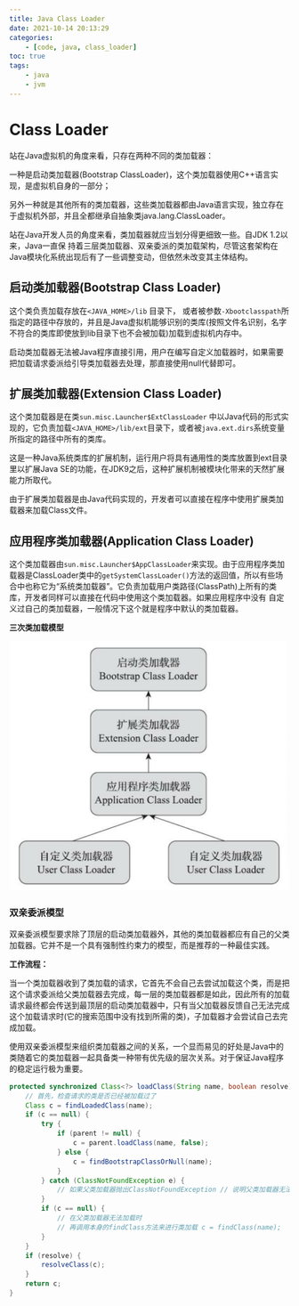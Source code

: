 ```yaml
---
title: Java Class Loader
date: 2021-10-14 20:13:29
categories: 
	- [code, java, class_loader]
toc: true
tags: 
	- java
    - jvm 
---
```


# Class Loader

站在Java虚拟机的角度来看，只存在两种不同的类加载器：

一种是启动类加载器(Bootstrap ClassLoader)，这个类加载器使用C++语言实现，是虚拟机自身的一部分；

另外一种就是其他所有的类加载器，这些类加载器都由Java语言实现，独立存在于虚拟机外部，并且全都继承自抽象类java.lang.ClassLoader。

站在Java开发人员的角度来看，类加载器就应当划分得更细致一些。自JDK 1.2以来，Java一直保
持着三层类加载器、双亲委派的类加载架构，尽管这套架构在Java模块化系统出现后有了一些调整变动，但依然未改变其主体结构。

<!--more-->

## 启动类加载器(Bootstrap Class Loader)

这个类负责加载存放在`<JAVA_HOME>/lib` 目录下， 或者被参数`-Xbootclasspath`所指定的路径中存放的，并且是Java虚拟机能够识别的类库(按照文件名识别，名字不符合的类库即使放到lib目录下也不会被加载)加载到虚拟机内存中。

启动类加载器无法被Java程序直接引用，用户在编写自定义加载器时，如果需要把加载请求委派给引导类加载器去处理，那直接使用null代替即可。

## 扩展类加载器(Extension Class Loader)

这个类加载器是在类`sun.misc.Launcher$ExtClassLoader` 中以Java代码的形式实现的，它负责加载`<JAVA_HOME>/lib/ext`目录下，或者被`java.ext.dirs`系统变量所指定的路径中所有的类库。

这是一种Java系统类库的扩展机制，运行用户将具有通用性的类库放置到ext目录里以扩展Java SE的功能，在JDK9之后，这种扩展机制被模块化带来的天然扩展能力所取代。

由于扩展类加载器是由Java代码实现的，开发者可以直接在程序中使用扩展类加载器来加载Class文件。

## 应用程序类加载器(Application Class Loader)

这个类加载器由`sun.misc.Launcher$AppClassLoader`来实现。由于应用程序类加载器是ClassLoader类中的`getSystemClassLoader()`方法的返回值，所以有些场合中也称它为“系统类加载器”。它负责加载用户类路径(ClassPath)上所有的类库，开发者同样可以直接在代码中使用这个类加载器。如果应用程序中没有 自定义过自己的类加载器，一般情况下这个就是程序中默认的类加载器。

**三次类加载模型**

![](https://raw.githubusercontent.com/liunaijie/images/master/20211121101921.png)

### 双亲委派模型

双亲委派模型要求除了顶层的启动类加载器外，其他的类加载器都应有自己的父类加载器。它并不是一个具有强制性约束力的模型，而是推荐的一种最佳实践。

**工作流程：**

当一个类加载器收到了类加载的请求，它首先不会自己去尝试加载这个类，而是把这个请求委派给父类加载器去完成，每一层的类加载器都是如此，因此所有的加载请求最终都会传送到最顶层的启动类加载器中，只有当父加载器反馈自己无法完成这个加载请求时(它的搜索范围中没有找到所需的类)，子加载器才会尝试自己去完成加载。

使用双亲委派模型来组织类加载器之间的关系，一个显而易见的好处是Java中的类随着它的类加载器一起具备类一种带有优先级的层次关系。对于保证Java程序的稳定运行极为重要。

```java
protected synchronized Class<?> loadClass(String name, boolean resolve) throws ClassNotFoundException {
    // 首先，检查请求的类是否已经被加载过了 
    Class c = findLoadedClass(name); 
    if (c == null) {
        try {
            if (parent != null) {
                c = parent.loadClass(name, false);
            } else {
                c = findBootstrapClassOrNull(name); 
            }
        } catch (ClassNotFoundException e) {
            // 如果父类加载器抛出ClassNotFoundException // 说明父类加载器无法完成加载请求
        }
        if (c == null) {
            // 在父类加载器无法加载时
            // 再调用本身的findClass方法来进行类加载 c = findClass(name);
        } 
    }
    if (resolve) { 
        resolveClass(c);
    }
    return c; 
}
```